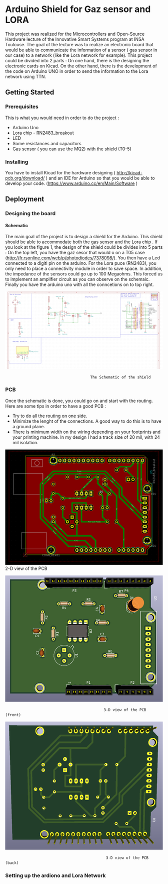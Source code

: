 # Arduino Shield for Gaz sensor and LORA
This project was realized for the Microcontrollers and Open-Source Hardware lecture
of the Innovative Smart Systems program at INSA Toulouse. The goal of the lecture was
to realize an electronic  board that would be able to communicate the information of a 
sensor ( gas sensor in our case) to a network (like the Lora network for example). 
This project could be divided into 2 parts : On one hand, there  is the designing 
the electronic cards on Kicad. On the other hand, there is the development of the 
code on Arduino UNO in order to send the information to the Lora network using TTN.
## Getting Started
### Prerequisites
This is what you would need in order to do the project :
<ul>
    <li>Arduino Uno</li>
    <li>Lora chip - RN2483_breakout</li>
    <li>LED</li>
    <li>Some resistances and capacitors</li>
    <li>Gas sensor ( you can use the MQ2) with the shield (T0-5)</li>
</ul>

### Installing
You have to install Kicad for the hardware designing ( http://kicad-pcb.org/download/ )
and an IDE for Arduino so that you would be able to develop your code. 
(https://www.arduino.cc/en/Main/Software )

## Deployment
### Designing the board
#### Schematic
The main goal of the project is to design a shield for the Arduino. This shield should be able to accommodate both the gas sensor and the Lora chip . 
If you look at the figure 1, the design of the shield could be divides into 5 parts :
On the top left, you have the gaz sesor that would o on a T05 case (http://fr.rsonline.com/web/p/photodiodes/7378098/). You then have a Led connected to a digitl pin on the arduino. For the Lora puce (RN2483), you only need to place a connectivity module in order to save space.  In addition, the impedance of the sensors could go up to 100 Megaohms. This forced us to implement an amplifier circuit as you can observe on the schemaic. Finally you have the arduino uno with all the conncetions on to top right.

![The Schematic](./pictures/GasSensor_schematic.PNG)

                                          The Schematic of the shield

### PCB
Once the schematic is done, you could go on and start with the routing. Here are some tips in order to have a good PCB :
- Try to do all the routing on one side.
- Minimize the lenght of the connections. A good way to do this is to have a ground plane.
- There is minimum width on the wiring depending on your footprints and your printing machine. In my design I had a track size of 20       mil, with 24 mil isolation.

![The PCB](./pictures/PCB.PNG)
                                                 2-D view of the PCB


![Front of the pcb in 3D view](./pictures/Front_pcb.PNG)

                                                3-D view of the PCB (front)


![Back of the pcb in 3D view](./pictures/back_pcb.PNG)

                                                 3-D view of the PCB (back)


### Setting up the ardiono and Lora Network

